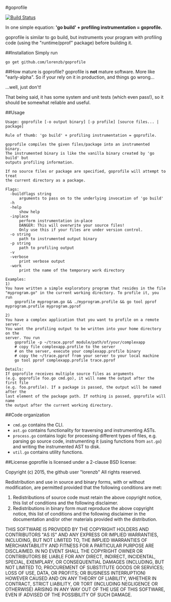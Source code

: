 #goprofile

[![Build Status](https://travis-ci.org/lorenzb/goprofile.svg?branch=master)](https://travis-ci.org/lorenzb/goprofile)

In one simple equation:
**'go build' + profiling instrumentation = goprofile.**

goprofile is similar to go build, but instruments your program with profiling code (using the "runtime/pprof" package) before building it.

##Installation
Simply run
```
go get github.com/lorenzb/goprofile
```

##How mature is goprofile?
goprofile is **not** mature software. More like "early-alpha".
So if your rely on it in production, and things go wrong...

...well, just don't!

That being said, it has some system and unit tests (which even pass!), so it should be somewhat reliable and useful.


##Usage

```
Usage: goprofile [-o output binary] [-p profile] [source files... | package]

Rule of thumb: 'go build' + profiling instrumentation = goprofile.

goprofile compiles the given files/package into an instrumented binary.
The instrumented binary is like the vanilla binary created by 'go build' but
outputs profiling information.

If no source files or package are specified, goprofile will attempt to treat
the current directory as a package.

Flags:
  -buildflags string
      arguments to pass on to the underlying invocation of 'go build'
  -h
  -help
      show help
  -inplace
      perform instrumentation in-place
      DANGER: This will overwrite your source files!
      Only use this if your files are under version control.
  -o string
      path to instrumented output binary
  -p string
      path to profiling output
  -v
  -verbose
      print verbose output
  -work
      print the name of the temporary work directory

Examples:
1)
You have written a simple exploratory program that resides in the file
"myprogram.go" in the current working directory. To profile it, you run
    goprofile myprogram.go && ./myprogram.profile && go tool pprof myprogram.profile myprogram.pprof

2)
You have a complex application that you want to profile on a remote server.
You want the profiling output to be written into your home directory on the
server. You run
    goprofile -p ~/trace.pprof module/path/of/your/complexapp
    # copy file complexapp.profile to the server
    # on the server, execute your complexapp.profile binary
    # copy the ~/trace.pprof from your server to your local machine
    go tool pprof complexapp.profile trace.pprof

Details:
If goprofile receives multiple source files as arguments
(e.g. goprofile foo.go cmd.go), it will name the output after the first file
(e.g. foo.profile). If a package is passed, the output will be named after the
last element of the package path. If nothing is passed, goprofile will name
the output after the current working directory.
```

##Code organization

* `cmd.go` contains the CLI.
* `ast.go` contains functionality for traversing and instrumenting ASTs.
* `process.go` contains logic for processing different types of files, e.g.
  parsing go source code, instrumenting it (using functions from `ast.go`)
  and writing the instrumented AST to disk.
* `util.go` contains utility functions.

##License
goprofile is licensed under a 2-clause BSD license:

Copyright (c) 2015, the github user "lorenzb"
All rights reserved.

Redistribution and use in source and binary forms, with or without
modification, are permitted provided that the following conditions are met:

1. Redistributions of source code must retain the above copyright notice, this
   list of conditions and the following disclaimer.
2. Redistributions in binary form must reproduce the above copyright notice,
   this list of conditions and the following disclaimer in the documentation
   and/or other materials provided with the distribution.

THIS SOFTWARE IS PROVIDED BY THE COPYRIGHT HOLDERS AND CONTRIBUTORS "AS IS" AND
ANY EXPRESS OR IMPLIED WARRANTIES, INCLUDING, BUT NOT LIMITED TO, THE IMPLIED
WARRANTIES OF MERCHANTABILITY AND FITNESS FOR A PARTICULAR PURPOSE ARE
DISCLAIMED. IN NO EVENT SHALL THE COPYRIGHT OWNER OR CONTRIBUTORS BE LIABLE FOR
ANY DIRECT, INDIRECT, INCIDENTAL, SPECIAL, EXEMPLARY, OR CONSEQUENTIAL DAMAGES
(INCLUDING, BUT NOT LIMITED TO, PROCUREMENT OF SUBSTITUTE GOODS OR SERVICES;
LOSS OF USE, DATA, OR PROFITS; OR BUSINESS INTERRUPTION) HOWEVER CAUSED AND
ON ANY THEORY OF LIABILITY, WHETHER IN CONTRACT, STRICT LIABILITY, OR TORT
(INCLUDING NEGLIGENCE OR OTHERWISE) ARISING IN ANY WAY OUT OF THE USE OF THIS
SOFTWARE, EVEN IF ADVISED OF THE POSSIBILITY OF SUCH DAMAGE.
